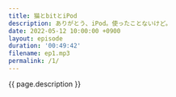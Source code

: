 ```yaml
---
title: 猫とbitとiPod
description: ありがとう、iPod。使ったことないけど。
date: 2022-05-12 10:00:00 +0900
layout: episode
duration: '00:49:42'
filename: ep1.mp3
permalink: /1/
---
```


{{ page.description }}
